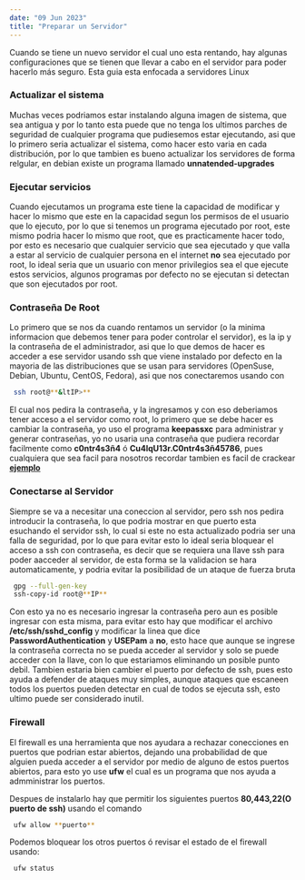 ```yaml
---
date: "09 Jun 2023"
title: "Preparar un Servidor"
---
```


 Cuando se tiene un nuevo servidor el cual uno esta rentando, hay algunas configuraciones que se tienen que llevar a cabo en el servidor para poder hacerlo más seguro. Esta guia esta enfocada a servidores Linux
   

  

  

### Actualizar el sistema


 Muchas veces podriamos estar instalando alguna imagen de sistema, que sea antigua y por lo tanto esta puede que no tenga los ultimos parches de seguridad de cualquier programa que pudiesemos estar ejecutando, asi que lo primero seria actualizar el sistema, como hacer esto varia en cada distribución, por lo que tambien es bueno actualizar los servidores de forma relgular, en debian existe un programa llamado **unnatended-upgrades**
  

  

  

### Ejecutar servicios


 Cuando ejecutamos un programa este tiene la capacidad de modificar y hacer lo mismo que este en la capacidad segun los permisos de el usuario que lo ejecuto, por lo que si tenemos un programa ejecutado por root, este mismo podria hacer lo mismo que root, que es practicamente hacer todo, por esto es necesario que cualquier servicio que sea ejecutado y que valla a estar al servicio de cualquier persona en el internet **no** sea ejecutado por root, lo ideal seria que un usuario con menor privilegios sea el que ejecute estos servicios, algunos programas por defecto no se ejecutan si detectan que son ejecutados por root.
   

  

  

### Contraseña De Root


 Lo primero que se nos da cuando rentamos un servidor (o la minima informacion que debemos tener para poder controlar el servidor), es la ip y la contraseña de el administrador, asi que lo que demos de hacer es acceder a ese servidor usando ssh que viene instalado por defecto en la mayoria de las distribuciones que se usan para servidores (OpenSuse, Debian, Ubuntu, CentOS, Fedora), asi que nos conectaremos usando con
 
```sh
 ssh root@**&ltIP>**
```

 El cual nos pedira la contraseña, y la ingresamos y con eso deberiamos tener acceso a el servidor como root, lo primero que se debe hacer es cambiar la contraseña, yo uso el programa **keepassxc** para administrar y generar contraseñas, yo no usaria una contraseña que pudiera recordar facilmente como **c0ntr4s3ñ4** ó **Cu4lqU13r.C0ntr4s3ñ45786**, pues cualquiera que sea facil para nosotros recordar tambien es facil de crackear [**ejemplo**](https://www.youtube.com/watch?v=BiStxSaLs7U)
  

  

  

### Conectarse al Servidor


 Siempre se va a necesitar una coneccion al servidor, pero ssh nos pedira introducir la contraseña, lo que podria mostrar en que puerto esta esuchando el servidor ssh, lo cual si este no esta actualizado podria ser una falla de seguridad, por lo que para evitar esto lo ideal seria bloquear el acceso a ssh con contraseña, es decir que se requiera una llave ssh para poder aacceder al servidor, de esta forma se la validacion se hara automaticamente, y podria evitar la posibilidad de un ataque de fuerza bruta
 
```sh
 gpg --full-gen-key 
 ssh-copy-id root@**IP**
```

 Con esto ya no es necesario ingresar la contraseña pero aun es posible ingresar con esta misma, para evitar esto hay que modificar el archivo **/etc/ssh/sshd\_config** y modificar la linea que dice **PasswordAuthentication** y **USEPam** a **no**, esto hace que aunque se ingrese la contraseña correcta no se pueda acceder al servidor y solo se puede acceder con la llave, con lo que estariamos eliminando un posible punto debil. Tambien estaria bien cambier el puerto por defecto de ssh, pues esto ayuda a defender de ataques muy simples, aunque ataques que escaneen todos los puertos pueden detectar en cual de todos se ejecuta ssh, esto ultimo puede ser considerado inutil.
   

  

  

### Firewall


 El firewall es una herramienta que nos ayudara a rechazar conecciones en puertos que podrian estar abiertos, dejando una probabilidad de que alguien pueda acceder a el servidor por medio de alguno de estos puertos abiertos, para esto yo use **ufw** el cual es un programa que nos ayuda a admministrar los puertos.
   

  

 Despues de instalarlo hay que permitir los siguientes puertos **80,443,22(O puerto de ssh)** usando el comando 
 
```sh
 ufw allow **puerto**
```

 Podemos bloquear los otros puertos ó revisar el estado de el firewall usando:
 
```sh
 ufw status
```
 


